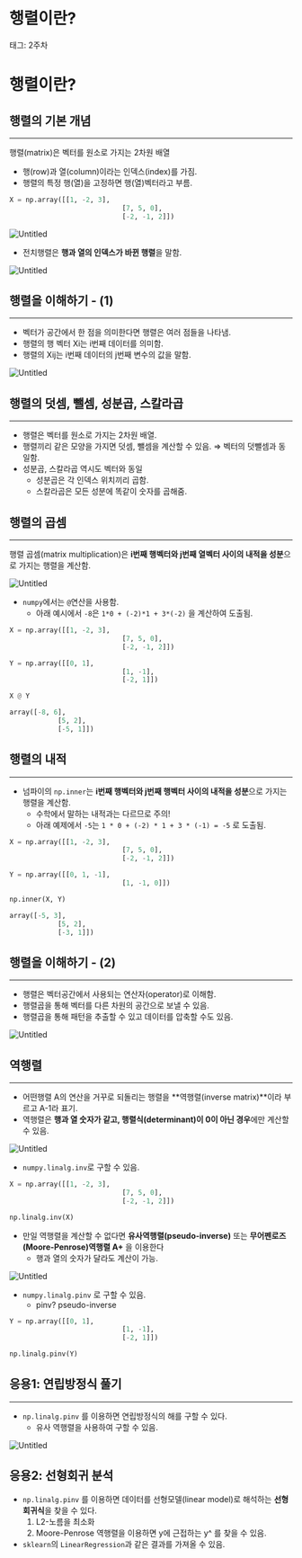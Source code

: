 # 행렬이란?

태그: 2주차

# 행렬이란?

## 행렬의 기본 개념

---

행렬(matrix)은 벡터를 원소로 가지는 2차원 배열

- 행(row)과 열(column)이라는 인덱스(index)를 가짐.
- 행렬의 특정 행(열)을 고정하면 행(열)벡터라고 부름.

```python
X = np.array([[1, -2, 3],
							[7, 5, 0],
							[-2, -1, 2]])
```

![Untitled](./img/matrix/Untitled.png)

- 전치행렬은 **행과 열의 인덱스가 바뀐 행렬**을 말함.

![Untitled](./img/matrix/Untitled%201.png)

## 행렬을 이해하기 - (1)

---

- 벡터가 공간에서 한 점을 의미한다면 행렬은 여러 점들을 나타냄.
- 행렬의 행 벡터 Xi는 i번째 데이터를 의미함.
- 행렬의 Xij는 i번째 데이터의 j번째 변수의 값을 말함.

![Untitled](./img/matrix/Untitled%202.png)

## 행렬의 덧셈, 뺄셈, 성분곱, 스칼라곱

---

- 행렬은 벡터를 원소로 가지는 2차원 배열.
- 행렬끼리 같은 모양을 가지면 덧셈, 뺄셈을 계산할 수 있음.
  ⇒ 벡터의 덧뺄셈과 동일함.
- 성분곱, 스칼라곱 역시도 벡터와 동일
  - 성분곱은 각 인덱스 위치끼리 곱함.
  - 스칼라곱은 모든 성분에 똑같이 숫자를 곱해줌.

## 행렬의 곱셈

---

행렬 곱셈(matrix multiplication)은 **i번째 행벡터와 j번째 열벡터 사이의 내적을 성분**으로 가지는 행렬을 계산함.

![Untitled](./img/matrix/Untitled%203.png)

- `numpy`에서는 `@`연산을 사용함.
  - 아래 예시에서 `-8`은 `1*0 + (-2)*1 + 3*(-2)` 을 계산하여 도출됨.

```python
X = np.array([[1, -2, 3],
							[7, 5, 0],
							[-2, -1, 2]])

Y = np.array([[0, 1],
							[1, -1],
							[-2, 1]])

X @ Y
```

```python
array([-8, 6],
			[5, 2],
			[-5, 1]])
```

## 행렬의 내적

---

- 넘파이의 `np.inner`는 **i번째 행벡터와 j번째 행벡터 사이의 내적을 성분**으로 가지는 행렬을 계산함.
  - 수학에서 말하는 내적과는 다르므로 주의!
  - 아래 예제에서 `-5`는 `1 * 0 + (-2) * 1 + 3 * (-1) = -5` 로 도출됨.

```python
X = np.array([[1, -2, 3],
							[7, 5, 0],
							[-2, -1, 2]])

Y = np.array([[0, 1, -1],
							[1, -1, 0]])

np.inner(X, Y)
```

```python
array([-5, 3],
			[5, 2],
			[-3, 1]])
```

## 행렬을 이해하기 - (2)

---

- 행렬은 벡터공간에서 사용되는 연산자(operator)로 이해함.
- 행렬곱을 통해 벡터를 다른 차원의 공간으로 보낼 수 있음.
- 행렬곱을 통해 패턴을 추출할 수 있고 데이터를 압축할 수도 있음.

![Untitled](./img/matrix/Untitled%204.png)

## 역행렬

---

- 어떤행렬 A의 연산을 거꾸로 되돌리는 행렬을 **역행렬(inverse matrix)**이라 부르고 A-1라 표기.
- 역행렬은 **행과 열 숫자가 같고, 행렬식(determinant)이 0이 아닌 경우**에만 계산할 수 있음.

![Untitled](./img/matrix/Untitled%205.png)

- `numpy.linalg.inv`로 구할 수 있음.

```python
X = np.array([[1, -2, 3],
							[7, 5, 0],
							[-2, -1, 2]])

np.linalg.inv(X)
```

- 만일 역행렬을 계산할 수 없다면 **유사역행렬(pseudo-inverse)** 또는 **무어펜로즈(Moore-Penrose)역행렬 A+** 을 이용한다
  - 행과 열의 숫자가 달라도 계산이 가능.

![Untitled](./img/matrix/Untitled%206.png)

- `numpy.linalg.pinv` 로 구할 수 있음.
  - pinv? pseudo-inverse

```python
Y = np.array([[0, 1],
							[1, -1],
							[-2, 1]])

np.linalg.pinv(Y)
```

## 응용1: 연립방정식 풀기

---

- `np.linalg.pinv` 를 이용하면 연립방정식의 해를 구할 수 있다.
  - 유사 역행렬을 사용하여 구할 수 있음.

![Untitled](./img/matrix/Untitled%207.png)

## 응용2: 선형회귀 분석

- `np.linalg.pinv` 를 이용하면 데이터를 선형모델(linear model)로 해석하는 **선형회귀식**을 찾을 수 있다.
  1. L2-노름을 최소화
  2. Moore-Penrose 역행렬을 이용하면 y에 근접하는 y^ 를 찾을 수 있음.
- `sklearn`의 `LinearRegression`과 같은 결과를 가져올 수 있음.
